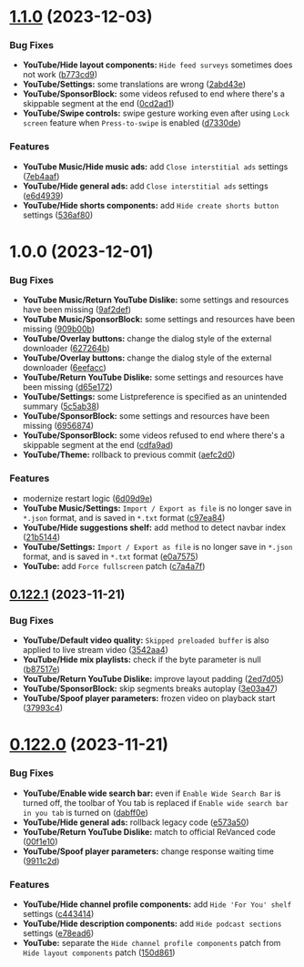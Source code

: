 # [1.1.0](https://github.com/Blawuken/revanced-integrations-extended/compare/v1.0.0...v1.1.0) (2023-12-03)


### Bug Fixes

* **YouTube/Hide layout components:** `Hide feed surveys` sometimes does not work ([b773cd9](https://github.com/Blawuken/revanced-integrations-extended/commit/b773cd9cbee2f5e1df5aba58e3452a59075eebd0))
* **YouTube/Settings:** some translations are wrong ([2abd43e](https://github.com/Blawuken/revanced-integrations-extended/commit/2abd43e87ba6f6a925d0107ef012738060c41b1b))
* **YouTube/SponsorBlock:** some videos refused to end where there's a skippable segment at the end ([0cd2ad1](https://github.com/Blawuken/revanced-integrations-extended/commit/0cd2ad1af0f12803999c9dec0d977cfb6def5ee5))
* **YouTube/Swipe controls:** swipe gesture working even after using `Lock screen` feature when `Press-to-swipe` is enabled ([d7330de](https://github.com/Blawuken/revanced-integrations-extended/commit/d7330de8220aa1237efe1ed221680be61e827d10))


### Features

* **YouTube Music/Hide music ads:** add `Close interstitial ads` settings ([7eb4aaf](https://github.com/Blawuken/revanced-integrations-extended/commit/7eb4aafe6cfff26c8e52a73395c79f7cbcfe6308))
* **YouTube/Hide general ads:** add `Close interstitial ads` settings ([e6d4939](https://github.com/Blawuken/revanced-integrations-extended/commit/e6d4939d1987f7d6efe373cba56012925b0781e6))
* **YouTube/Hide shorts components:** add `Hide create shorts button` settings ([536af80](https://github.com/Blawuken/revanced-integrations-extended/commit/536af802b917ff63780120ac21bd72db42a80b90))

# 1.0.0 (2023-12-01)


### Bug Fixes

* **YouTube Music/Return YouTube Dislike:** some settings and resources have been missing ([9af2def](https://github.com/Blawuken/revanced-integrations-extended/commit/9af2def4541087d831bb7266ad3dd40102f729b8))
* **YouTube Music/SponsorBlock:** some settings and resources have been missing ([909b00b](https://github.com/Blawuken/revanced-integrations-extended/commit/909b00b6c879f1fed58aa20b5664b1a92b4c3028))
* **YouTube/Overlay buttons:** change the dialog style of the external downloader ([627264b](https://github.com/Blawuken/revanced-integrations-extended/commit/627264b5d5076ad2a6c59ee9b57f88b120d27438))
* **YouTube/Overlay buttons:** change the dialog style of the external downloader ([6eefacc](https://github.com/Blawuken/revanced-integrations-extended/commit/6eefacc5b50767ea5069b62ec06f89905116def8))
* **YouTube/Return YouTube Dislike:** some settings and resources have been missing ([d65e172](https://github.com/Blawuken/revanced-integrations-extended/commit/d65e17272d1858f568d6cf90dacfde931c4bfcf2))
* **YouTube/Settings:** some Listpreference is specified as an unintended summary ([5c5ab38](https://github.com/Blawuken/revanced-integrations-extended/commit/5c5ab380504f6a7b84e73b88306f842e68bfcf71))
* **YouTube/SponsorBlock:** some settings and resources have been missing ([6956874](https://github.com/Blawuken/revanced-integrations-extended/commit/695687428945fef18567907b3891befbca5215e6))
* **YouTube/SponsorBlock:** some videos refused to end where there's a skippable segment at the end ([cdfa9ad](https://github.com/Blawuken/revanced-integrations-extended/commit/cdfa9ad5424fc6f425ccdaf40f3a11da6f95e4d5))
* **YouTube/Theme:** rollback to previous commit ([aefc2d0](https://github.com/Blawuken/revanced-integrations-extended/commit/aefc2d0c0b03e7bceb90f2252366c38ea2c76f2f))


### Features

* modernize restart logic ([6d09d9e](https://github.com/Blawuken/revanced-integrations-extended/commit/6d09d9e3ce1925282ea1ff5542c63c635206b6fb))
* **YouTube Music/Settings:** `Import / Export as file` is no longer save in `*.json` format, and is saved in `*.txt` format ([c97ea84](https://github.com/Blawuken/revanced-integrations-extended/commit/c97ea84bea1f0ad4bd64fa2690eb704ec42475fd))
* **YouTube/Hide suggestions shelf:** add method to detect navbar index ([21b5144](https://github.com/Blawuken/revanced-integrations-extended/commit/21b51446b69fb387613c06a51555c8cff531c948))
* **YouTube/Settings:** `Import / Export as file` is no longer save in `*.json` format, and is saved in `*.txt` format ([e0a7575](https://github.com/Blawuken/revanced-integrations-extended/commit/e0a7575ed046076aee362e8e56f4417b3317cc11))
* **YouTube:** add `Force fullscreen` patch ([c7a4a7f](https://github.com/Blawuken/revanced-integrations-extended/commit/c7a4a7fe88182a5e4da1ab4259df55e54caf6654))

## [0.122.1](https://github.com/Blawuken/revanced-integrations/compare/v0.122.0...v0.122.1) (2023-11-21)


### Bug Fixes

* **YouTube/Default video quality:** `Skipped preloaded buffer` is also applied to live stream video ([3542aa4](https://github.com/Blawuken/revanced-integrations/commit/3542aa416109027b8ef9f383e3218412b902a832))
* **YouTube/Hide mix playlists:** check if the byte parameter is null ([b87517e](https://github.com/Blawuken/revanced-integrations/commit/b87517ead135af3aa0932b9f0e8565c633a19d83))
* **YouTube/Return YouTube Dislike:** improve layout padding ([2ed7d05](https://github.com/Blawuken/revanced-integrations/commit/2ed7d05390110997a8a31410e2b8200d981d0ab2))
* **YouTube/SponsorBlock:** skip segments breaks autoplay ([3e03a47](https://github.com/Blawuken/revanced-integrations/commit/3e03a4743ecea202e23da593c9da0845dd889fcd))
* **YouTube/Spoof player parameters:** frozen video on playback start ([37993c4](https://github.com/Blawuken/revanced-integrations/commit/37993c44fc760208723944cae0fc8f08cb27d889))

# [0.122.0](https://github.com/Blawuken/revanced-integrations/compare/v0.121.4...v0.122.0) (2023-11-21)


### Bug Fixes

* **YouTube/Enable wide search bar:** even if `Enable Wide Search Bar` is turned off, the toolbar of You tab is replaced if `Enable wide search bar in you tab` is turned on ([dabff0e](https://github.com/Blawuken/revanced-integrations/commit/dabff0e5dea887d5e60d51f4e972cf0b1829027d))
* **YouTube/Hide general ads:** rollback legacy code ([e573a50](https://github.com/Blawuken/revanced-integrations/commit/e573a502cd39626b1fdaa75f27e9f7b62e793c6c))
* **YouTube/Return YouTube Dislike:** match to official ReVanced code ([00f1e10](https://github.com/Blawuken/revanced-integrations/commit/00f1e106a01f3fd63f60cf2b78da06a38dae72a5))
* **YouTube/Spoof player parameters:** change response waiting time ([9911c2d](https://github.com/Blawuken/revanced-integrations/commit/9911c2dc50c40c013ec4c4bde700a7a22acb453f))


### Features

* **YouTube/Hide channel profile components:** add `Hide 'For You' shelf` settings ([c443414](https://github.com/Blawuken/revanced-integrations/commit/c443414cdf064f8cade9693189bdd4917234c928))
* **YouTube/Hide description components:** add `Hide podcast sections` settings ([e78ead6](https://github.com/Blawuken/revanced-integrations/commit/e78ead6a373716000cf2af2d3bfe3e1c78770202))
* **YouTube:** separate the `Hide channel profile components` patch from `Hide layout components` patch ([150d861](https://github.com/Blawuken/revanced-integrations/commit/150d8616479f7a9469d525033a6b77b5c3c7082d))
